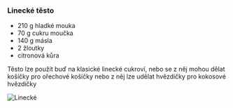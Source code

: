 ### Linecké těsto

- 210 g hladké mouka 
- 70 g cukru moučka
- 140 g másla
- 2 žloutky
- citronová kůra


Těsto lze použít buď na klasické linecké cukroví, nebo se z něj mohou dělat košíčky pro ořechové košíčky nebo z něj lze udělat hvězdičky pro kokosové hvězdičky

![Linecké](../img/linecke.JPG)

